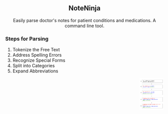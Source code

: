 <p align="center">
  <h2 align="center">NoteNinja</h3>

  <p align="center">
     Easily parse doctor's notes for patient conditions and medications. A command line tool.
    <br>
  <h3>Steps for Parsing</h3>
  <ol >
  <li>Tokenize the Free Text</li>
    <li>Address Spelling Errors</li>
 <li>Recognize Special Forms</li>
  <li>Split into Categories</li>
 <li>Expand Abbreviations</li>
  </ol>
  <img src="schema.png" style="float:right;" height="102">
  </p>
</p>
